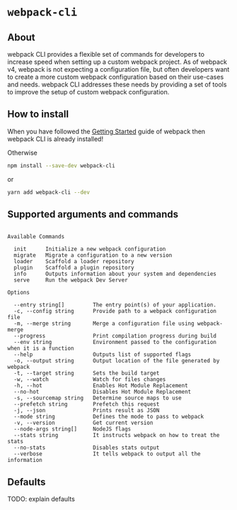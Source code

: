 # `webpack-cli`

## About

webpack CLI provides a flexible set of commands for developers to increase speed when setting up a custom webpack project. As of webpack v4, webpack is not expecting a configuration file, but often developers want to create a more custom webpack configuration based on their use-cases and needs. webpack CLI addresses these needs by providing a set of tools to improve the setup of custom webpack configuration.

## How to install

When you have followed the [Getting Started](https://webpack.js.org/guides/getting-started/) guide of webpack then webpack CLI is already installed!

Otherwise

```bash
npm install --save-dev webpack-cli
```

or

```bash
yarn add webpack-cli --dev
```

## Supported arguments and commands

```

Available Commands

  init      Initialize a new webpack configuration
  migrate   Migrate a configuration to a new version
  loader    Scaffold a loader repository
  plugin    Scaffold a plugin repository
  info      Outputs information about your system and dependencies
  serve     Run the webpack Dev Server

Options

  --entry string[]         The entry point(s) of your application.
  -c, --config string      Provide path to a webpack configuration file
  -m, --merge string       Merge a configuration file using webpack-merge
  --progress               Print compilation progress during build
  --env string             Environment passed to the configuration when it is a function
  --help                   Outputs list of supported flags
  -o, --output string      Output location of the file generated by webpack
  -t, --target string      Sets the build target
  -w, --watch              Watch for files changes
  -h, --hot                Enables Hot Module Replacement
  --no-hot                 Disables Hot Module Replacement
  -s, --sourcemap string   Determine source maps to use
  --prefetch string        Prefetch this request
  -j, --json               Prints result as JSON
  --mode string            Defines the mode to pass to webpack
  -v, --version            Get current version
  --node-args string[]     NodeJS flags
  --stats string           It instructs webpack on how to treat the stats
  --no-stats               Disables stats output
  --verbose                It tells webpack to output all the information
```

## Defaults

TODO: explain defaults
